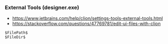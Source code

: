 
### External Tools (designer.exe)
- https://www.jetbrains.com/help/clion/settings-tools-external-tools.html
- https://stackoverflow.com/questions/47769781/edit-ui-files-with-clion
```shell
$FilePath$
$FileDir$
```
